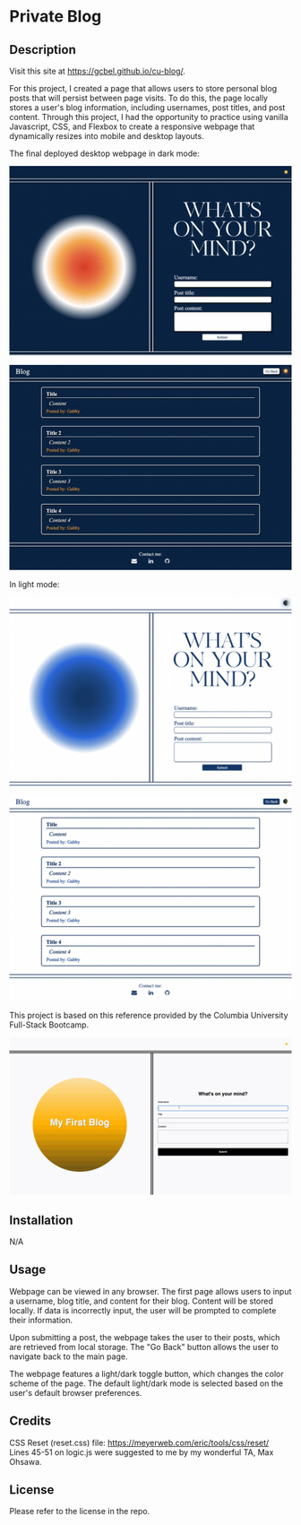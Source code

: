 # Private Blog

## Description

Visit this site at https://gcbel.github.io/cu-blog/.

For this project, I created a page that allows users to store personal blog posts that will persist between page visits. To do this, the page locally stores a user's blog information, including usernames, post titles, and post content. Through this project, I had the opportunity to practice using vanilla Javascript, CSS, and Flexbox to create a responsive webpage that dynamically resizes into mobile and desktop layouts.

The final deployed desktop webpage in dark mode:

![Reference image](assets/images/dark-main.png)

![Reference image](assets/images/dark-blog.png)

In light mode:

![Reference image](assets/images/light-main.png)

![Reference image](assets/images/light-blog.png)

This project is based on this reference provided by the Columbia University Full-Stack Bootcamp.

![Reference image](assets/images/reference-gif.gif)

## Installation

N/A

## Usage

Webpage can be viewed in any browser. The first page allows users to input a username, blog title, and content for their blog. Content will be stored locally. If data is incorrectly input, the user will be prompted to complete their information.

Upon submitting a post, the webpage takes the user to their posts, which are retrieved from local storage. The "Go Back" button allows the user to navigate back to the main page.

The webpage features a light/dark toggle button, which changes the color scheme of the page. The default light/dark mode is selected based on the user's default browser preferences.

## Credits

CSS Reset (reset.css) file: https://meyerweb.com/eric/tools/css/reset/ <br/>
Lines 45-51 on logic.js were suggested to me by my wonderful TA, Max Ohsawa.

## License

Please refer to the license in the repo.
